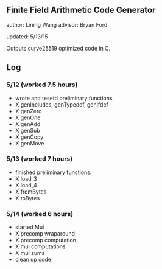 ## Finite Field Arithmetic Code Generator 

author: Lining Wang 
advisor: Bryan Ford 

updated: 5/13/15

Outputs curve25519 optimized code in C.  

## Log 

### 5/12 (worked 7.5 hours)
- wrote and tesetd preliminary functions 
- X genIncludes, genTypedef, genIfdef
- X genZero
- X genOne
- X genAdd 
- X genSub
- X genCopy
- X genMove

### 5/13 (worked 7 hours)
- finished preliminary functions:
- X load_3 
- X load_4
- X fromBytes
- X toBytes

### 5/14 (worked 6 hours)
- started Mul
- X precomp wraparound 
- X precomp computation
- X mul computations 
- X mul sums
- clean up code  
